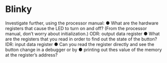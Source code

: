 # Blinky

Investigate further, using the processor manual:
● What are the hardware registers that cause the LED to turn on and off? (From the
processor manual, don’t worry about initialization.)
ODR: output data register
● What are the registers that you read in order to find out the state of the button?
IDR: input data register
● Can you read the register directly and see the button change in a debugger or by
● printing out thes value of the memory at the register’s address?
